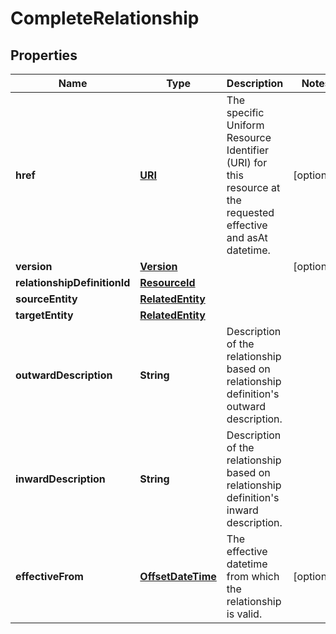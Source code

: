 

# CompleteRelationship

## Properties

Name | Type | Description | Notes
------------ | ------------- | ------------- | -------------
**href** | [**URI**](URI.md) | The specific Uniform Resource Identifier (URI) for this resource at the requested effective and asAt datetime. |  [optional]
**version** | [**Version**](Version.md) |  |  [optional]
**relationshipDefinitionId** | [**ResourceId**](ResourceId.md) |  | 
**sourceEntity** | [**RelatedEntity**](RelatedEntity.md) |  | 
**targetEntity** | [**RelatedEntity**](RelatedEntity.md) |  | 
**outwardDescription** | **String** | Description of the relationship based on relationship definition&#39;s outward description. | 
**inwardDescription** | **String** | Description of the relationship based on relationship definition&#39;s inward description. | 
**effectiveFrom** | [**OffsetDateTime**](OffsetDateTime.md) | The effective datetime from which the relationship is valid. |  [optional]



